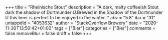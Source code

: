 +++
title = "Rheinische Stout"
description = "A dark, malty coffeeish Stout dark the shadow of Dortmunder U.Brewed in the Shadow of the Dortmunder U this beer is perfect to be enjoyed in the winter. "
abv = "5.8"
ibu = "31"
untappdId = "4053632"
author = "StackOverflow Brewery"
date = "2020-11-30T13:50:42+01:00"
tags = ["Bier"]
categories = ["Bier"]
comments = false
removeBlur = false
draft = false
+++